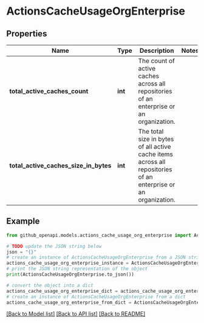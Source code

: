 # ActionsCacheUsageOrgEnterprise


## Properties

Name | Type | Description | Notes
------------ | ------------- | ------------- | -------------
**total_active_caches_count** | **int** | The count of active caches across all repositories of an enterprise or an organization. | 
**total_active_caches_size_in_bytes** | **int** | The total size in bytes of all active cache items across all repositories of an enterprise or an organization. | 

## Example

```python
from github_openapi.models.actions_cache_usage_org_enterprise import ActionsCacheUsageOrgEnterprise

# TODO update the JSON string below
json = "{}"
# create an instance of ActionsCacheUsageOrgEnterprise from a JSON string
actions_cache_usage_org_enterprise_instance = ActionsCacheUsageOrgEnterprise.from_json(json)
# print the JSON string representation of the object
print(ActionsCacheUsageOrgEnterprise.to_json())

# convert the object into a dict
actions_cache_usage_org_enterprise_dict = actions_cache_usage_org_enterprise_instance.to_dict()
# create an instance of ActionsCacheUsageOrgEnterprise from a dict
actions_cache_usage_org_enterprise_from_dict = ActionsCacheUsageOrgEnterprise.from_dict(actions_cache_usage_org_enterprise_dict)
```
[[Back to Model list]](../README.md#documentation-for-models) [[Back to API list]](../README.md#documentation-for-api-endpoints) [[Back to README]](../README.md)


